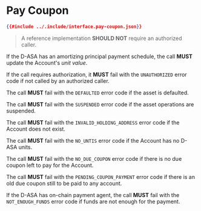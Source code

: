 # Pay Coupon

```json
{{#include ../.include/interface.pay-coupon.json}}
```

> A reference implementation **SHOULD NOT** require an authorized caller.

If the D-ASA has an amortizing principal payment schedule, the call **MUST** update
the Account's *unit value*.

If the call requires authorization, it **MUST** fail with the `UNAUTHORIZED` error
code if not called by an authorized caller.

The call **MUST** fail with the `DEFAULTED` error code if the asset is defaulted.

The call **MUST** fail with the `SUSPENDED` error code if the asset operations are
suspended.

The call **MUST** fail with the `INVALID_HOLDING_ADDRESS` error code if the Account
does not exist.

The call **MUST** fail with the `NO_UNTIS` error code if the Account has no D-ASA
units.

The call **MUST** fail with the `NO_DUE_COUPON` error code if there is no due
coupon left to pay for the Account.

The call **MUST** fail with the `PENDING_COUPON_PAYMENT` error code if there is
an old due coupon still to be paid to any account.

If the D-ASA has on-chain payment agent, the call **MUST** fail with the `NOT_ENOUGH_FUNDS`
error code if funds are not enough for the payment.
